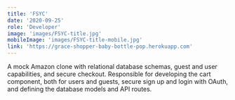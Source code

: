 ```yaml
---
title: 'FSYC'
date: '2020-09-25'
role: 'Developer'
image: 'images/FSYC-title.jpg'
mobileImage: 'images/FSYC-title-mobile.jpg'
link: 'https://grace-shopper-baby-bottle-pop.herokuapp.com'
---
```

A mock Amazon clone with relational database schemas, guest and user capabilities, and secure checkout. Responsible for developing the cart component, both for users and guests, secure sign up and login with OAuth, and defining the database models and API routes. 

